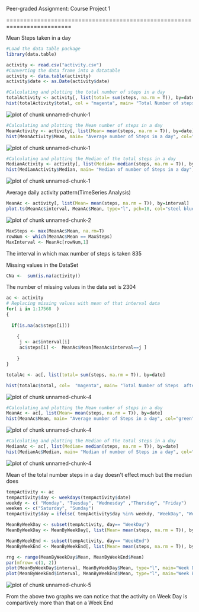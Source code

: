 Peer-graded Assignment: Course Project 1

=========================================================================

Mean Steps taken in a day


```r
#Load the data table package
library(data.table)

activity <- read.csv("activity.csv")
#Converting the data frame into a datatable
activity <- data.table(activity)
activity$date <- as.Date(activity$date)

#Calculating and plotting the total number of steps in a day
totalActivity <- activity[, list(total= sum(steps, na.rm = T)), by=date]
hist(totalActivity$total, col = "magenta", main= "Total Number of steps in a day", xlab="Total Steps")
```

![plot of chunk unnamed-chunk-1](figure/unnamed-chunk-1-1.png)

```r
#Calculating and plotting the Mean number of steps in a day
MeanActivity <- activity[, list(Mean= mean(steps, na.rm = T)), by=date]
hist(MeanActivity$Mean, main= "Average number of Steps in a day", col="green", xlab="Mean Steps")
```

![plot of chunk unnamed-chunk-1](figure/unnamed-chunk-1-2.png)

```r
#Calculating and plotting the Median of the total steps in a day
MedianActivity <- activity[, list(Median= median(steps, na.rm = T)), by=date]
hist(MedianActivity$Median, main= "Median of number of Steps in a day", col="blue", xlab="Median")
```

![plot of chunk unnamed-chunk-1](figure/unnamed-chunk-1-3.png)


Average daily activity pattern(TimeSeries Analysis)



```r
MeanAc <- activity[, list(Mean= mean(steps, na.rm = T)), by=interval]
plot.ts(MeanAc$interval, MeanAc$Mean, type="l", pch=18, col="steel blue", xlab="5 Minute Interval", ylab="Mean steps across all the days", main="TimeSeries Analysis")
```

![plot of chunk unnamed-chunk-2](figure/unnamed-chunk-2-1.png)

```r
MaxSteps <- max(MeanAc$Mean, na.rm=T)
rowNum <- which(MeanAc$Mean == MaxSteps)
MaxInterval <- MeanAc[rowNum,1]
```

The interval in which max number of steps is taken 835

Missing values in the DataSet

```r
CNa <-  sum(is.na(activity))
```

The number of missing values in the data set is 2304


```r
ac <- activity
# Replacing missing values with mean of that interval data
for( i in 1:17568  )
{ 
  
  if(is.na(ac$steps[i]))
  
    {
     j <- ac$interval[i]
     ac$steps[i] <-  MeanAc$Mean[MeanAc$interval==j ]
  
    }
}

totalAc <- ac[, list(total= sum(steps, na.rm = T)), by=date]

hist(totalAc$total, col=  "magenta", main= "Total Number of Steps  after imputing the data", xlab = "Total Steps")
```

![plot of chunk unnamed-chunk-4](figure/unnamed-chunk-4-1.png)

```r
#Calculating and plotting the Mean number of steps in a day
MeanAc <- ac[, list(Mean= mean(steps, na.rm = T)), by=date]
hist(MeanAc$Mean, main= "Average number of Steps in a day", col="green", xlab="Mean Steps")
```

![plot of chunk unnamed-chunk-4](figure/unnamed-chunk-4-2.png)

```r
#Calculating and plotting the Median of the total steps in a day
MedianAc <- ac[, list(Median= median(steps, na.rm = T)), by=date]
hist(MedianAc$Median, main= "Median of number of Steps in a day", col="blue", xlab="Median")
```

![plot of chunk unnamed-chunk-4](figure/unnamed-chunk-4-3.png)


Mean of the total number steps in a day doesn't effect much but the median does



```r
tempActivity <- ac
tempActivity$day <- weekdays(tempActivity$date) 
weekdy <- c( "Monday", "Tuesday", "Wednesday" ,"Thursday", "Friday")
weeken <- c("Saturday", "Sunday")
tempActivity$day = ifelse( tempActivity$day %in% weekdy, "WeekDay", "WeekEnd" )

MeanByWeekDay <- subset(tempActivity, day== "WeekDay")
MeanByWeekDay <- MeanByWeekDay[, list(Mean= mean(steps, na.rm = T)), by=interval]

MeanByWeekEnd <- subset(tempActivity, day== "WeekEnd")
MeanByWeekEnd <- MeanByWeekEnd[, list(Mean= mean(steps, na.rm = T)), by=interval]

rng <- range(MeanByWeekDay$Mean, MeanByWeekEnd$Mean)
par(mfrow= c(1, 2))
plot(MeanByWeekDay$interval, MeanByWeekDay$Mean, type="l", main="Week Day Data", ylim = rng, ylab="Number of Steps", xlab = "Interval" )
plot(MeanByWeekEnd$interval, MeanByWeekEnd$Mean, type="l", main="Week End Data", ylim= rng, ylab = "Number of Steps", xlab= "Interval")
```

![plot of chunk unnamed-chunk-5](figure/unnamed-chunk-5-1.png)


From the above two graphs we can notice that the activity on Week Day is compartively more than that on a Week End












